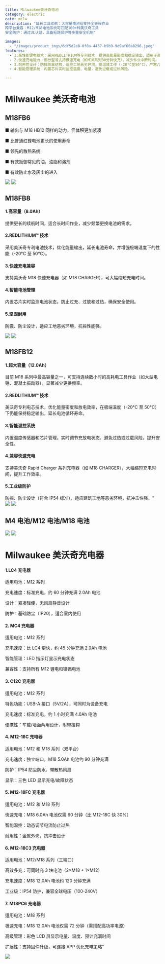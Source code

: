 ```yaml
---
title: Milwaukee美沃奇电池
category: electric
cate: milw
description: "延长工具续航：大容量电池组支持全天候作业
跨平台兼容：M12/M18电池系统可匹配100+种美沃奇工具
安全防护：通过UL认证，具备短路保护等多重安全机制"

images:
  - "/images/product_imgs/6df5d2e8-0f0a-4437-b9b9-9d9af60a8296.jpeg"
features: 
  - 1.高性能锂电技术：采用REDLITHIUM等专利技术，提供高能量密度和稳定输出，适用于高强度电动工具（如电钻、圆锯等）。
  - 2.快速充电能力：部分型号支持极速充电（如M18系列30分钟快充），减少作业中断时间。
  - 3.耐用性设计：防摔防震结构，适应工地恶劣环境，宽温域工作（-20°C至50°C），严寒/高温环境仍保持性能。
  - 4.智能管理系统：内置芯片实时监控温度、电量，避免过载或过热风险。

---
```


# Milwaukee 美沃奇电池

## M18FB6

■ 输出与 M18 HB12 同样的动力，但体积更加紧凑

■ 比普通红锂电池更长的使用寿命

■ 领先的散热系统

■ 有效抵御常见的油，油脂和溶剂

■ 有效防止水及灰尘的进入

![](/images/product_imgs/electric/c4ee70a3-181e-4330-87d1-e1591f9ff5bb.jpeg)
![](/images/product_imgs/electric/82bf587d-72af-446d-84fa-0caa8dec6d58.jpeg)

## M18FB8

#### 1.高容量（8.0Ah）

提供更长的续航时间，适合长时间作业，减少频繁更换电池的需求。

#### 2.REDLITHIUM™ 技术

采用美沃奇专利电池技术，优化能量输出，延长电池寿命，并增强极端温度下的性能（-20°C 至 50°C）。

#### 3.快速充电兼容

支持美沃奇 M18 快速充电器（如 M18 CHARGER），可大幅缩短充电时间。

#### 4.智能电池管理

内置芯片实时监测电池状态，防止过充、过放和过热，确保安全使用。

#### 5.坚固耐用

防震、防尘设计，适应工地恶劣环境，抗摔性能强。

![](/images/product_imgs/electric/5f1b1ccb-7f43-45ce-b884-ba713bdf663c.jpeg)
![](/images/product_imgs/electric/12f4369a-ff90-40aa-84b2-ed1aad2b3b64.jpeg)

## M18FB12

#### 1.超大容量（12.0Ah）

目前 M18 系列中最高容量之一，可支持连续数小时的高耗电工具作业（如大型电锤、混凝土振动器），显著减少更换频率。

#### 2.REDLITHIUM™ 技术

美沃奇专利电芯技术，优化能量密度和放电效率，在极端温度（-20°C 至 50°C）下仍能保持稳定输出，延长电池循环寿命。

#### 3.智能温控系统

内置温度传感器和芯片管理，实时调节充放电状态，避免过热或过载风险，提升安全性。

#### 4.兼容快速充电

支持美沃奇 Rapid Charger 系列充电器（如 M18 CHARGER），大幅缩短充电时间，提升工作效率。

#### 5.工业级防护

防摔、防尘设计（符合 IP54 标准），适应建筑工地等恶劣环境，抗冲击性强。"
![](/images/product_imgs/electric/8117305b-1d4a-41ed-8ab7-4d1598ee1f74.jpeg)
![](/images/product_imgs/electric/68b6494d-a648-4ef9-b948-7c9892c7715e.jpeg)

## M4 电池/M12 电池/M18 电池

![](/images/product_imgs/electric/2005564c-9dc8-4066-96ee-385b2bd2a367.jpeg)
![](/images/product_imgs/electric/6c8186bb-6aa7-4651-8721-484b4c5925ea.jpeg)

# Milwaukee 美沃奇充电器

#### 1.LC4 充电器

适用电池：M12 系列

充电速度：标准充电，约 60 分钟充满 2.0Ah 电池

设计：紧凑轻便，无风扇静音设计

防护：基础防尘（IP20），适合室内使用

#### 2. MC4 充电器

适用电池：M12 系列

充电速度：比 LC4 更快，约 45 分钟充满 2.0Ah 电池

智能管理：LED 指示灯显示充电状态

兼容性：支持所有 M12 锂电和镍镉电池

#### 3. C12C 充电器

适用电池：M12 系列

特色功能：USB-A 接口（5V/2A），可同时为设备充电

充电速度：标准充电，约 1 小时充满 4.0Ah 电池

便携性：车载/墙面两用设计，附带挂钩

#### 4. M12-18C 充电器

适用电池：M12 和 M18 系列（双平台）

充电速度：独立端口，M18 5.0Ah 电池约 90 分钟充满

防护：IP54 防尘防水，带散热风扇

显示：三色 LED 显示充电/故障状态

#### 5. M12-18FC 充电器

适用电池：M12 和 M18 系列

快速充电：M18 6.0Ah 电池仅需 60 分钟（比 M12-18C 快 30%）

智能温控：动态调节电流防止过热

耐用性：金属外壳，抗冲击设计

#### 6. M12-18C3 充电器

适用电池：M12/M18 系列（三端口）

高效多充：可同时充 3 块电池（2×M18 + 1×M12）

充电速度：M18 12.0Ah 电池约 120 分钟充满

工业级：IP54 防护，兼容全球电压（100-240V）

#### 7. M18PC6 充电器

适用电池：M18 系列

极速充电：M18 12.0Ah 电池仅需 72 分钟（需搭配高功率电源）

高级管理：彩色 LCD 屏显示电量、温度、预计充满时间

扩展性：支持固件升级，可连接 APP 优化充电策略"

![](/images/product_imgs/electric/1273ffc6-1312-4d80-bc7a-9f7d62369cc5.jpeg)
